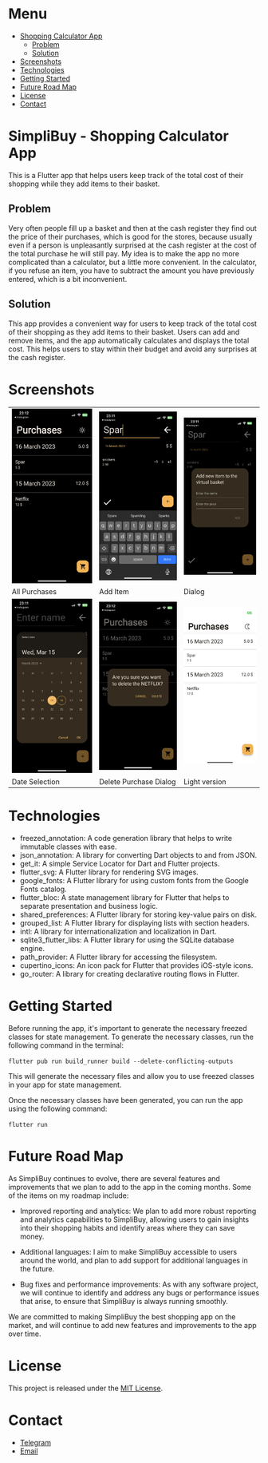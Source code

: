 # Menu

- [Shopping Calculator App](#shopping-calculator-app)
    - [Problem](#problem)
    - [Solution](#solution)
- [Screenshots](#screenshots)
- [Technologies](#technologies)
- [Getting Started](#getting-started)
- [Future Road Map](#future-road-map)
- [License](#license)
- [Contact](#contact)

# SimpliBuy - Shopping Calculator App
This is a Flutter app that helps users keep track of the total cost of their shopping while they add items to their basket.

## Problem
Very often people fill up a basket and then at the cash register they find out the price of their purchases, which is good for the stores, because usually even if a person is unpleasantly surprised at the cash register at the cost of the total purchase he will still pay. My idea is to make the app no more complicated than a calculator, but a little more convenient. In the calculator, if you refuse an item, you have to subtract the amount you have previously entered, which is a bit inconvenient.

## Solution
This app provides a convenient way for users to keep track of the total cost of their shopping as they add items to their basket. Users can add and remove items, and the app automatically calculates and displays the total cost. This helps users to stay within their budget and avoid any surprises at the cash register.

# Screenshots

|  |   |   |
| -------- | -------- | -------- |
| ![Image 1](.git_images/all_purchases.PNG)| ![Image 2](.git_images/adding_purchase.PNG) | ![Image 3](.git_images/add_item_dialog.PNG) |
| All Purchases | Add Item | Dialog |
| ![Image 4](.git_images/date_selection.PNG) | ![Image 5](.git_images/purchase_deletion.PNG) | ![Image 6](.git_images/ligh.PNG) |
| Date Selection | Delete Purchase Dialog | Light version |

# Technologies

- freezed_annotation: A code generation library that helps to write immutable classes with ease.
- json_annotation: A library for converting Dart objects to and from JSON.
- get_it: A simple Service Locator for Dart and Flutter projects.
- flutter_svg: A Flutter library for rendering SVG images.
- google_fonts: A Flutter library for using custom fonts from the Google Fonts catalog.
- flutter_bloc: A state management library for Flutter that helps to separate presentation and business logic.
- shared_preferences: A Flutter library for storing key-value pairs on disk.
- grouped_list: A Flutter library for displaying lists with section headers.
- intl: A library for internationalization and localization in Dart.
- sqlite3_flutter_libs: A Flutter library for using the SQLite database engine.
- path_provider: A Flutter library for accessing the filesystem.
- cupertino_icons: An icon pack for Flutter that provides iOS-style icons.
- go_router: A library for creating declarative routing flows in Flutter.

# Getting Started
Before running the app, it's important to generate the necessary freezed classes for state management. To generate the necessary classes, run the following command in the terminal:

```flutter pub run build_runner build --delete-conflicting-outputs```

This will generate the necessary files and allow you to use freezed classes in your app for state management.

Once the necessary classes have been generated, you can run the app using the following command:

```flutter run```

# Future Road Map
As SimpliBuy continues to evolve, there are several features and improvements that we plan to add to the app in the coming months. Some of the items on my roadmap include:

- Improved reporting and analytics: We plan to add more robust reporting and analytics capabilities to SimpliBuy, allowing users to gain insights into their shopping habits and identify areas where they can save money.

- Additional languages: I aim to make SimpliBuy accessible to users around the world, and plan to add support for additional languages in the future.

- Bug fixes and performance improvements: As with any software project, we will continue to identify and address any bugs or performance issues that arise, to ensure that SimpliBuy is always running smoothly.

We are committed to making SimpliBuy the best shopping app on the market, and will continue to add new features and improvements to the app over time.

# License
This project is released under the [MIT License](https://opensource.org/licenses/MIT).

# Contact 
- [Telegram](https://t.me/flutter_app_creator)
- [Email](mailto:huzhah@gmail.com)
